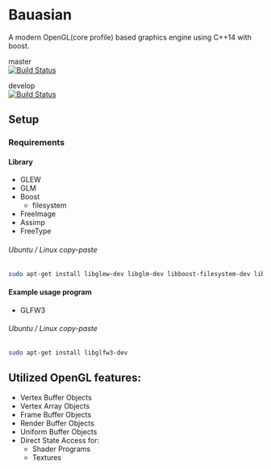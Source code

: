 # Bauasian
A modern OpenGL(core profile) based graphics engine using C++14 with boost.

master  
[![Build Status](https://travis-ci.org/karol-gruszczyk/graphics-engine.svg?branch=master)](https://travis-ci.org/karol-gruszczyk/graphics-engine)

develop  
[![Build Status](https://travis-ci.org/karol-gruszczyk/graphics-engine.svg?branch=develop)](https://travis-ci.org/karol-gruszczyk/graphics-engine)


## Setup

### Requirements

#### Library
* GLEW
* GLM
* Boost
   * filesystem
* FreeImage
* Assimp
* FreeType

###### Ubuntu / Linux copy-paste
```bash
sudo apt-get install libglew-dev libglm-dev libboost-filesystem-dev libfreeimage-dev libassimp-dev libfreetype6-dev
```

#### Example usage program
* GLFW3

###### Ubuntu / Linux copy-paste
```bash
sudo apt-get install libglfw3-dev
```

## Utilized OpenGL features:
* Vertex Buffer Objects
* Vertex Array Objects
* Frame Buffer Objects
* Render Buffer Objects
* Uniform Buffer Objects
* Direct State Access for:
  * Shader Programs
  * Textures
